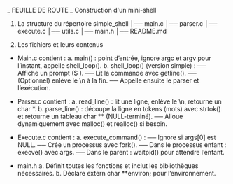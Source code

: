 _ FEUILLE DE ROUTE _
Construction d'un mini-shell
1. La structure du répertoire
simple_shell
│── main.c
│── parser.c
│── execute.c
│── utils.c
│── main.h
│── README.md

2. Les fichiers et leurs contenus
- Main.c contient : 
 a. main() : point d’entrée, ignore argc et argv pour l’instant, appelle shell_loop().
 b. shell_loop() (version simple) :
	── Affiche un prompt ($ ).
	── Lit la commande avec getline().
	── (Optionnel) enlève le \n à la fin.
	── Appelle ensuite le parser et l’exécution.

- Parser.c contient :
 a. read_line() : lit une ligne, enlève le \n, retourne un char *.
 b. parse_line() : découpe la ligne en tokens (mots) avec strtok() et retourne un tableau char ** (NULL-terminé).
	── Alloue dynamiquement avec malloc() et realloc() si besoin.


- Execute.c contient :
 a. execute_command() :
	── Ignore si args[0] est NULL.
	── Crée un processus avec fork().
	── Dans le processus enfant : execve() avec args.
	── Dans le parent : waitpid() pour attendre l’enfant.

- main.h
 a. Définit toutes les fonctions et inclut les bibliothèques nécessaires.
 b. Déclare extern char **environ; pour l’environnement.